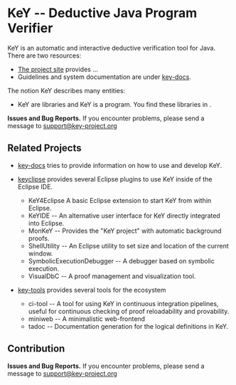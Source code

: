# KeY -- Deductive Java Program Verifier

KeY is an automatic and interactive deductive verification tool for Java. There are two resources:

* [The project site](https://key-project.org) provides ...
* Guidelines and system documentation are under [key-docs](https://key-project.org/docs/).

The notion KeY describes many entities:

* KeY are libraries and KeY is a program. You find these libraries in <key/>.

**Issues and Bug Reports.** If you encounter problems, please send a message
to [support@key-project.org](mailto:support@key-project.org)

## Related Projects

- [key-docs](https://git.key-project.org/key/key-docs) tries to provide information on how to use and develop KeY.

- [keyclipse](https://git.key-project.org/key/keyclipse) provides several Eclipse plugins to use KeY inside of the
  Eclipse IDE.
    * KeY4Eclipse A basic Eclipse extension to start KeY from within Eclipse.
    * KeYIDE -- An alternative user interface for KeY directly integrated into Eclipse.
    * MonKeY -- Provides the "KeY project" with automatic background proofs.
    * ShellUtility -- An Eclipse utility to set size and location of the current window.
    * SymbolicExecutionDebugger -- A debugger based on symbolic execution.
    * VisualDbC -- A proof management and visualization tool.

- [key-tools](https://github.com/wadoon/key-tools) provides several tools for the ecosystem
    * ci-tool -- A tool for using KeY in continuous integration pipelines, useful for continuous checking of proof
      reloadability and provability.
    * miniweb -- A minimalistic web-frontend
    * tadoc -- Documentation generation for the logical definitions in KeY.

## Contribution

**Issues and Bug Reports.** If you encounter problems, please send a message
to [support@key-project.org](mailto:support@key-project.org)



